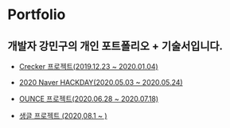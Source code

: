# Portfolio

## 개발자 강민구의 개인 포트폴리오 + 기술서입니다.


- [Crecker 프로젝트(2019.12.23 ~ 2020.01.04)](https://github.com/kangmin1012/Portfolio/blob/master/Crecker%20%EA%B8%B0%EC%88%A0%EC%84%9C.pdf)

- [2020 Naver HACKDAY(2020.05.03 ~ 2020.05.24)](https://github.com/kangmin1012/Portfolio/blob/master/2020NAVERHACKDAY.pdf)

- [OUNCE 프로젝트(2020.06.28 ~ 2020.07.18)](https://github.com/kangmin1012/Portfolio/blob/master/OUNCE.md)

- [생글 프로젝트 (2020,08.1 ~ )](https://github.com/SangleProject/Sangle_Android/tree/develop)
